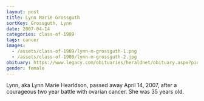 ```yaml
---
layout: post
title: Lynn Marie Grossguth
sortKey: Grossguth, Lynn
date: 2007-04-14
categories: class-of-1989
tags: cancer
images:
  - /assets/class-of-1989/lynn-m-grossguth-1.png
  - /assets/class-of-1989/lynn-m-grossguth-2.jpg
obituary: https://www.legacy.com/obituaries/heraldnet/obituary.aspx?pid=87388089
gender: female
---
```

Lynn, aka Lynn Marie Hearldson, passed away April 14, 2007, after a courageous two year battle with ovarian cancer. She was 35 years old.
